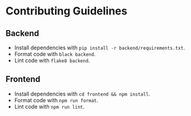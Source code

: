 # Contributing Guidelines

## Backend

- Install dependencies with `pip install -r backend/requirements.txt`.
- Format code with `black backend`.
- Lint code with `flake8 backend`.

## Frontend

- Install dependencies with `cd frontend && npm install`.
- Format code with `npm run format`.
- Lint code with `npm run lint`.

